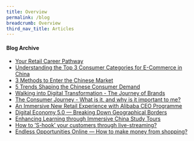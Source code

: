 ```yaml
---
title: Overview
permalink: /blog
breadcrumb: Overview
third_nav_title: Articles
---
```


<h4>Blog Archive</h4>



<ul>
    <li><a href="/success-and-blog/blog/your-retail-career-pathway">Your Retail Career Pathway</a></li>  
	<li><a href="/success-and-blog/blog/understanding-the-top-3-consumer-categories-for-e-commerce-in-china">Understanding the Top 3 Consumer Categories for E-Commerce in China</a></li>
    <li><a href="/success-and-blog/blog/3-methods-to-enter-chinese-market">3 Methods to Enter the Chinese Market</a></li>
    <li><a href="/success-and-blog/blog/5-trends-of-chinese-consumers">5 Trends Shaping the Chinese Consumer Demand</a></li>
    <li><a href="/success-and-blog/blog/the-journey-of-brands">Walking into Digital Transformation - The Journey of Brands</a></li>
  <li><a href="/success-and-blog/blog/the-consumer-journey-what-is-it-and-why-is-it-important-to-me">The Consumer Journey - What is it, and why is it important to me?</a></li>
  <li><a href="/success-and-blog/blog/retail-experience-with-alibaba-ceo-programme">An Immersive New Retail Experience with Alibaba CEO Programme</a></li>
  <li><a href="/success-and-blog/blog/digital-economy-5-0">Digital Economy 5.0 — Breaking Down Geographical Borders</a></li>
  <li><a href="/success-and-blog/blog/immersive-china-study-tours">Enhancing Learning through Immersive China Study Tours</a></li>
<li><a href="/success-and-blog/blog/shook-customers-through-live-streaming">How to ’S-hook’ your customers through live-streaming?</a></li>
 <li><a href="/success-and-blog/blog/how-to-make-money-from-shopping">Endless Opportunities Online — How to make money from shopping?</a></li>
  </ul>